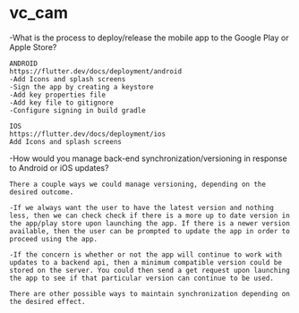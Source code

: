 # vc_cam

-What is the process to deploy/release the mobile app to the Google Play or Apple Store? 

    ANDROID
    https://flutter.dev/docs/deployment/android
    -Add Icons and splash screens
    -Sign the app by creating a keystore
    -Add key properties file
    -Add key file to gitignore
    -Configure signing in build gradle

    IOS
    https://flutter.dev/docs/deployment/ios
    Add Icons and splash screens

-How would you manage back-end synchronization/versioning in response to Android or iOS updates?

    There a couple ways we could manage versioning, depending on the desired outcome. 
    
    -If we always want the user to have the latest version and nothing less, then we can check check if there is a more up to date version in the app/play store upon launching the app. If there is a newer version available, then the user can be prompted to update the app in order to proceed using the app. 

    -If the concern is whether or not the app will continue to work with updates to a backend api, then a minimum compatible version could be stored on the server. You could then send a get request upon launching the app to see if that particular version can continue to be used.

    There are other possible ways to maintain synchronization depending on the desired effect.


